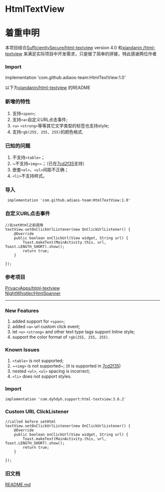 # HtmlTextView
# 着重申明
本项目结合[SufficientlySecure/html-textview](https://github.com/SufficientlySecure/html-textview) version 4.0 和[xiandanin
/html-textview](https://github.com/xiandanin/html-textview) 来满足实际项目中开发需求，只是做了简单的拼接，特此感谢两位作者

### Import
implementation 'com.github.adiaos-team:HtmlTextView:1.0'

以下为[xiandanin/html-textview](https://github.com/xiandanin/html-textview) 的README

### 新增的特性
1. 支持`<span>`;  
2. 支持`<a>`自定义URL点击事件;  
3. `<u>` `<strong>`等等其它文字类型的标签也支持style;  
4. 支持`rgb(255, 255, 255)`的颜色格式.

### 已知的问题
1. 不支持`<table>`；
2. ~不支持`<img>`~；（已在[7cd2f35](https://github.com/dengyuhan/html-textview/commit/7cd2f35127fdb5b474423e5cedd2e15d5343e796)支持）
3. 嵌套`<ol>`、`<ul>`间距不正确；
4. `<li>`不支持样式。

### 导入
```
 implementation 'com.github.adiaos-team:HtmlTextView:1.0'

```

### 自定义URL点击事件  
```
//在setHtml之前调用
textView.setOnClickUrlListener(new OnClickUrlListener() {
    @Override
    public boolean onClickUrl(View widget, String url) {
        Toast.makeText(MainActivity.this, url, Toast.LENGTH_SHORT).show();
        return true;
    }

});
```
### 参考项目
[PrivacyApps/html-textview](https://github.com/PrivacyApps/html-textview)  
[NightWhistler/HtmlSpanner](https://github.com/NightWhistler/HtmlSpanner)

***

### New Features
1. added support for `<span>`;  
2. added `<a>` url custom click event;  
3. let `<u>` `<strong>` and other text type tags support Inline style;
4. support the color format of `rgb(255, 255, 255)`.

### Known Issues
1. `<table>` is not supported;
2. ~`<img>` is not supported~; (it is supported in [7cd2f35](https://github.com/dengyuhan/html-textview/commit/7cd2f35127fdb5b474423e5cedd2e15d5343e796))
3. nested `<ol>`, `<ul>` spacing is incorrect;
4. `<li>` does not support styles.

### Import
```
implementation 'com.dyhdyh.support:html-textview:3.6.2'
```
### Custom URL ClickListener
```
//called before setHtml
textView.setOnClickUrlListener(new OnClickUrlListener() {
    @Override
    public boolean onClickUrl(View widget, String url) {
        Toast.makeText(MainActivity.this, url, Toast.LENGTH_SHORT).show();
        return true;
    }

});
```

### 旧文档
[README.md](OLD-README.md)

